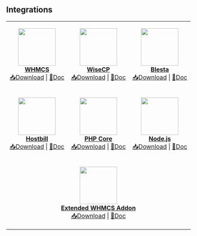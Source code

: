 ## Integrations 
<table align="center">
<tr>
<td align="center" width="33%">
<a href="https://github.com/domainreseller/whmcs-dna">

<img src="https://github.com/user-attachments/assets/5b7d7667-6028-4741-bd1d-f7c0e4774ef5" height="100"><br>
<strong>WHMCS</strong>
</a><br>
<a href="https://github.com/domainreseller/whmcs-dna/releases/latest">📥Download</a> | <a href="https://github.com/domainreseller/whmcs-dna/blob/master/README.md">📝Doc</a>
</td>
<td align="center" width="33%">
<a href="https://github.com/domainreseller/wisecp-dna">
<img src="https://github.com/user-attachments/assets/4d9f94ad-f39f-46ae-9d59-04df94e5857c"  height="100"><br>
<strong>WiseCP</strong>
</a><br>
<a href="https://github.com/domainreseller/wisecp-dna/releases/latest">📥Download</a> | <a href="https://github.com/domainreseller/wisecp-dna/blob/master/README.md">📝Doc</a>
</td>
<td align="center" width="33%">
<a href="https://github.com/domainreseller/blesta-dna">
<img src="https://github.com/user-attachments/assets/98f81a5d-a576-4394-baac-055e89ba699d"  height="100"><br>
<strong>Blesta</strong>
</a><br>
<a href="https://github.com/domainreseller/blesta-dna/releases/latest">📥Download</a> | <a href="https://github.com/domainreseller/blesta-dna/blob/master/README.md">📝Doc</a>
</td>
</tr>
<tr>
<td align="center">
<a href="https://github.com/domainreseller/hostbill-dna">


<img src="https://github.com/user-attachments/assets/6177e3a5-69c8-4dec-97cd-c6147e1a29d0" height="100"><br>
<strong>Hostbill</strong>
</a><br>
<a href="https://github.com/domainreseller/hostbill-dna/releases/latest">📥Download</a> | <a href="https://github.com/domainreseller/hostbill-dna/blob/master/README.md">📝Doc</a>
</td>
<td align="center">
<a href="https://github.com/domainreseller/php-dna">


<img src="https://github.com/user-attachments/assets/c8f6066d-f199-4214-964c-21fcb49cb6fe" height="100"><br>
<strong>PHP Core</strong>
</a><br>
<a href="https://github.com/domainreseller/php-dna/releases/latest">📥Download</a> | <a href="https://github.com/domainreseller/php-dna/blob/master/README.md">📝Doc</a>
</td>
<td align="center">
<a href="https://github.com/domainreseller/nodejs-dna">

<img src="https://github.com/user-attachments/assets/e64b6f7a-3219-450b-8111-e562f98da9df"  height="100"><br>
<strong>Node.js</strong>
</a><br>
<a href="https://github.com/domainreseller/nodejs-dna/releases/latest">📥Download</a> | <a href="https://github.com/domainreseller/nodejs-dna/blob/master/README.md">📝Doc</a>
</td>
</tr>
<tr>
<td align="center" colspan="3">
<a href="https://github.com/domainreseller/dna-extended">

<img src="https://github.com/user-attachments/assets/4ecf167b-63a8-42ff-8c82-acd89a7425f9"  height="100"><br>
<strong>Extended WHMCS Addon</strong>
</a><br>
<a href="https://github.com/domainreseller/dna-extended/releases/latest">📥Download</a> | <a href="https://github.com/domainreseller/dna-extended/blob/master/README.md">📝Doc</a>
</td>
</tr>
</table>




